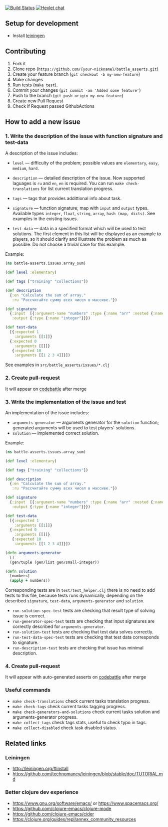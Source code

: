 [![Build Status](https://travis-ci.org/hexlet-codebattle/battle_asserts.svg?branch=master)](https://travis-ci.org/hexlet-codebattle/battle_asserts)
[![Hexlet chat](http://slack-ru.hexlet.io/badge.svg)](http://slack-ru.hexlet.io)

## Setup for development

- Install [leiningen](http://leiningen.org)

## Contributing

1. Fork it
2. Clone repo (`https://github.com/{your-nickname}/battle_asserts.git`)
3. Create your feature branch (`git checkout -b my-new-feature`)
4. Make changes
5. Run tests (`make test`).
6. Commit your changes (`git commit -am 'Added some feature'`)
7. Push to the branch (`git push origin my-new-feature`)
8. Create new Pull Request
9. Check if Request passed GithubActions

## How to add a new issue

### 1. Write the description of the issue with function signature and test-data

A description of the issue includes:

- `level` — difficulty of the problem; possible values are `elementary`, `easy`, `medium`, `hard`.
- `description` — detailed description of the issue. Now supported laguages is `ru` and `en`, `en` is required. You can run `make check-translations` for list current translation progress.
- `tags` — tags that provides addittional info about task.
- `signature` — function signature; map with `input` and `output` types. Available types `integer`, `float`, `string`, `array`, `hash (map, dicts)`.
  See examples in the existing issues.

- `test-data` — data in a specified format which will be used to test solutions. The first element in this list will be displayed as an example to players, so it should clarify and illustrate the problem as much as possible. Do not choose a trivial case for this example.

Example:

```clojure
(ns battle-asserts.issues.array_sum)

(def level :elementary)

(def tags ["training" "collections"])

(def description 
  {:en "Calculate the sum of array."
   :ru "Рассчитайте сумму всех чисел в массиве."})

(def signature
  {:input  [{:argument-name "numbers" :type {:name "arr" :nested {:name "integer"}}}]
   :output {:type {:name "integer"}}})

(def test-data
  [{:expected 1
    :arguments [[1]]}
  {:expected 0
    :arguments [[]]}
   {:expected 10
    :arguments [[1 2 3 4]]}])
```

See examples in `src/battle_asserts/issues/*.clj`

### 2. Create pull-request

It will appear on [codebattle](http://codebattle.hexlet.io) after merge


### 3. Write the implementation of the issue and test

An implementation of the issue includes:

- `arguments-generator` — arguments generator for the `solution` function;
  generated arguments will be used to test players' solutions.
- `solution` — implemented correct solution.

Example:

```clojure
(ns battle-asserts.issues.array_sum)

(def level :elementary)

(def tags ["training" "collections"])

(def description 
  {:en "Calculate the sum of array."
   :ru "Рассчитайте сумму всех чисел в массиве."})

(def signature
  {:input  [{:argument-name "numbers" :type {:name "arr" :nested {:name "integer"}}}]
   :output {:type {:name "integer"}}})

(def test-data
  [{:expected 1
    :arguments [[1]]}
  {:expected 0
    :arguments [[]]}
   {:expected 10
    :arguments [[1 2 3 4]]}])

(defn arguments-generator
  []
  (gen/tuple (gen/list gen/small-integer))

(defn solution
  [numbers]
  (apply + numbers))
```

Corresponding tests are in `test/test_helper.clj` there is no need to add tests to this file, because tests runs dynamically, depending on the described `signature`, `test-data`, `arguments-generator` and `solution`. 
- `run-solution-spec-test` tests are checking that result type of solving issue is correct.
- `run-generator-spec-test` tests are checking that input signatures are correctly described for `arguments-generator`.
- `run-solution-test` tests are checking that test data solves correctly.
- `run-test-data-spec-test` tests are checking that test data corresponds to signature.
- `run-description-test` tests are checking that issue has minimal description.

### 4. Create pull-request

It will appear with auto-generated asserts on [codebattle](http://codebattle.hexlet.io) after merge

### Useful commands
- `make check-translations` check current tasks translation progress.
- `make check-tags` check current tasks tagging progress.
- `make check-generators-and-solutions` check current tasks solution and arguments-generator progress.
- `make collect-tags` check tags stats, useful to check typo in tags.
- `make collect-disabled` check task disabled status.

## Related links

### Leiningen

- http://leiningen.org/#install
- https://github.com/technomancy/leiningen/blob/stable/doc/TUTORIAL.md

### Better clojure dev experience
- https://www.gnu.org/software/emacs/ or https://www.spacemacs.org/
- https://github.com/clojure-emacs/clojure-mode
- https://github.com/clojure-emacs/cider
- https://clojure.org/guides/repl/annex_community_resources
